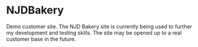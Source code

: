 # NJDBakery
Demo customer site.
The NJD Bakery site is currently being used to further my development and testing skills. The site may be opened up to a real customer base in the future.

